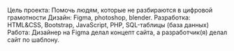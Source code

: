 Цель проекта: Помочь людям, которые не разбираются в цифровой грамотности
Дизайн: Figma, photoshop, blender.
Разработка: HTML&CSS, Bootstrap, JavaScript, PHP, SQL-таблицы (база данных)
Работа: Дизайнер на Figma делал концепт сайта, а разработчик(я) делал сайт по шаблону.
